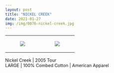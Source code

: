 ```yaml
---
layout: post
title: "NICKEL CREEK"
date: 2021-01-27
img: /img/0076-nickel-creek.jpg
---
```




<table style="width:100%;"><tr><td style="vertical-align:top;">
      <figure class="tmblr-full" data-orig-height="2048" data-orig-width="1365" data-orig-src="https://concertshirts.netlify.app/shirts/0076/0076-01.jpg"><img src="https://64.media.tumblr.com/f5bb19698b28a5bda45bd3b7188438aa/c0c470ee72e5042a-48/s540x810/b2b4bd0e69c807826d5795ce83f9c8f4d2075332.jpg" data-orig-height="2048" data-orig-width="1365" data-orig-src="https://concertshirts.netlify.app/shirts/0076/0076-01.jpg"/></figure></td>
    <td style="vertical-align:top;">
      <figure class="tmblr-full" data-orig-height="2048" data-orig-width="1365" data-orig-src="https://concertshirts.netlify.app/shirts/0076/0076-02.jpg"><img src="https://64.media.tumblr.com/61d9ca988d759b912084ecfbc3c529ed/c0c470ee72e5042a-64/s540x810/194a94d1d54008675106d7f7b7950cf3bd5d5b60.jpg" data-orig-height="2048" data-orig-width="1365" data-orig-src="https://concertshirts.netlify.app/shirts/0076/0076-02.jpg"/></figure></td>
  </tr></table><p>
  Nickel Creek | 2005 Tour<br/>LARGE | 100% Combed Cotton | American Apparel
</p>

